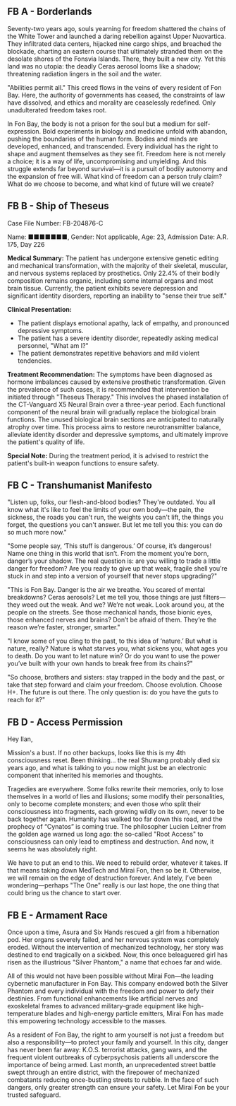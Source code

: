 ## FB A - Borderlands

Seventy-two years ago, souls yearning for freedom shattered the chains of the White Tower and launched a daring rebellion against Upper Nuovartica. They infiltrated data centers, hijacked nine cargo ships, and breached the blockade, charting an eastern course that ultimately stranded them on the desolate shores of the Fonsvia Islands. There, they built a new city. Yet this land was no utopia: the deadly Ceras aerosol looms like a shadow; threatening radiation lingers in the soil and the water.

"Abilities permit all." This creed flows in the veins of every resident of Fon Bay. Here, the authority of governments has ceased, the constraints of law have dissolved, and ethics and morality are ceaselessly redefined. Only unadulterated freedom takes root.

In Fon Bay, the body is not a prison for the soul but a medium for self-expression. Bold experiments in biology and medicine unfold with abandon, pushing the boundaries of the human form. Bodies and minds are developed, enhanced, and transcended. Every individual has the right to shape and augment themselves as they see fit. Freedom here is not merely a choice; it is a way of life, uncompromising and unyielding. And this struggle extends far beyond survival—it is a pursuit of bodily autonomy and the expansion of free will. What kind of freedom can a person truly claim? What do we choose to become, and what kind of future will we create?



## FB B - Ship of Theseus

Case File Number: FB-204876-C

Name: ■■■■■■■, Gender: Not applicable, Age: 23, Admission Date: A.R. 175, Day 226

**Medical Summary:**
The patient has undergone extensive genetic editing and mechanical transformation, with the majority of their skeletal, muscular, and nervous systems replaced by prosthetics. Only 22.4% of their bodily composition remains organic, including some internal organs and most brain tissue. Currently, the patient exhibits severe depression and significant identity disorders, reporting an inability to "sense their true self."

**Clinical Presentation:**
-	The patient displays emotional apathy, lack of empathy, and pronounced depressive symptoms.
-	The patient has a severe identity disorder, repeatedly asking medical personnel, "What am I?"
-	The patient demonstrates repetitive behaviors and mild violent tendencies.

**Treatment Recommendation:**
The symptoms have been diagnosed as hormone imbalances caused by extensive prosthetic transformation. Given the prevalence of such cases, it is recommended that intervention be initiated through "Theseus Therapy." This involves the phased installation of the CT-Vanguard X5 Neural Brain over a three-year period. Each functional component of the neural brain will gradually replace the biological brain functions. The unused biological brain sections are anticipated to naturally atrophy over time. This process aims to restore neurotransmitter balance, alleviate identity disorder and depressive symptoms, and ultimately improve the patient's quality of life.

**Special Note:**
During the treatment period, it is advised to restrict the patient's built-in weapon functions to ensure safety.



## FB C - Transhumanist Manifesto

"Listen up, folks, our flesh-and-blood bodies? They're outdated. You all know what it's like to feel the limits of your own body—the pain, the sickness, the roads you can't run, the weights you can't lift, the things you forget, the questions you can't answer. But let me tell you this: you can do so much more now."

"Some people say, ‘This stuff is dangerous.’ Of course, it’s dangerous! Name one thing in this world that isn’t. From the moment you’re born, danger’s your shadow. The real question is: are you willing to trade a little danger for freedom? Are you ready to give up that weak, fragile shell you’re stuck in and step into a version of yourself that never stops upgrading?"

"This is Fon Bay. Danger is the air we breathe. You scared of mental breakdowns? Ceras aerosols? Let me tell you, those things are just filters—they weed out the weak. And we? We’re not weak. Look around you, at the people on the streets. See those mechanical hands, those bionic eyes, those enhanced nerves and brains? Don’t be afraid of them. They’re the reason we’re faster, stronger, smarter."

"I know some of you cling to the past, to this idea of ‘nature.’ But what is nature, really? Nature is what starves you, what sickens you, what ages you to death. Do you want to let nature win? Or do you want to use the power you’ve built with your own hands to break free from its chains?"

"So choose, brothers and sisters: stay trapped in the body and the past, or take that step forward and claim your freedom. Choose evolution. Choose H+. The future is out there. The only question is: do you have the guts to reach for it?"


## FB D - Access Permission

Hey Ilan,

Mission's a bust. If no other backups, looks like this is my 4th consciousness reset. Been thinking... the real Shuwang probably died six years ago, and what is talking to you now might just be an electronic component that inherited his memories and thoughts.

Tragedies are everywhere. Some folks rewrite their memories, only to lose themselves in a world of lies and illusions; some modify their personalities, only to become complete monsters; and even those who split their consciousness into fragments, each growing wildly on its own, never to be back together again. Humanity has walked too far down this road, and the prophecy of “Cynatos” is coming true. The philosopher Lucien Leitner from the golden age warned us long ago: the so-called "Root Access" to consciousness can only lead to emptiness and destruction. And now, it seems he was absolutely right.

We have to put an end to this. We need to rebuild order, whatever it takes. If that means taking down MedTech and Mirai Fon, then so be it. Otherwise, we will remain on the edge of destruction forever. And lately, I’ve been wondering—perhaps "The One" really is our last hope, the one thing that could bring us the chance to start over.


## FB E - Armament Race

Once upon a time, Asura and Six Hands rescued a girl from a hibernation pod. Her organs severely failed, and her nervous system was completely eroded. Without the intervention of mechanized technology, her story was destined to end tragically on a sickbed. Now, this once beleaguered girl has risen as the illustrious "Silver Phantom," a name that echoes far and wide.

All of this would not have been possible without Mirai Fon—the leading cybernetic manufacturer in Fon Bay. This company endowed both the Silver Phantom and every individual with the freedom and power to defy their destinies. From functional enhancements like artificial nerves and exoskeletal frames to advanced military-grade equipment like high-temperature blades and high-energy particle emitters, Mirai Fon has made this empowering technology accessible to the masses.

As a resident of Fon Bay, the right to arm yourself is not just a freedom but also a responsibility—to protect your family and yourself. In this city, danger has never been far away: K.O.S. terrorist attacks, gang wars, and the frequent violent outbreaks of cyberpsychosis patients all underscore the importance of being armed. Last month, an unprecedented street battle swept through an entire district, with the firepower of mechanized combatants reducing once-bustling streets to rubble. In the face of such dangers, only greater strength can ensure your safety. Let Mirai Fon be your trusted safeguard. 
